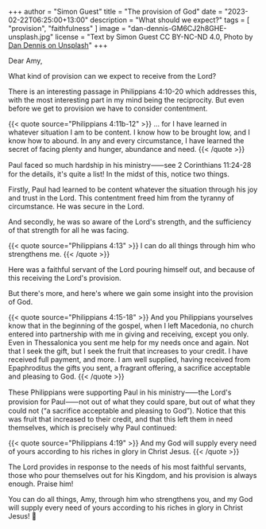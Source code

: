 +++
author = "Simon Guest"
title = "The provision of God"
date = "2023-02-22T06:25:00+13:00"
description = "What should we expect?"
tags = [ "provision", "faithfulness" ]
image = "dan-dennis-GM6CJ2h8GHE-unsplash.jpg"
license = "Text by Simon Guest CC BY-NC-ND 4.0, Photo by [Dan Dennis on Unsplash](https://unsplash.com/photos/GM6CJ2h8GHE)"
+++

Dear Amy,

What kind of provision can we expect to receive from the Lord?

There is an interesting passage in Philippians 4:10-20 which addresses this, with the most interesting part in my mind being the reciprocity. But even before we get to provision we have to consider contentment.

{{< quote source="Philippians 4:11b-12" >}}
... for I have learned in whatever situation I am to be content. I know how to be brought low, and I know how to abound. In any and every circumstance, I have learned the secret of facing plenty and hunger, abundance and need.
{{< /quote >}}

Paul faced so much hardship in his ministry⸺see 2 Corinthians 11:24-28 for the details, it's quite a list! In the midst of this, notice two things.

Firstly, Paul had learned to be content whatever the situation through his joy and trust in the Lord. This contentment freed him from the tyranny of circumstance. He was secure in the Lord.

And secondly, he was so aware of the Lord's strength, and the sufficiency of that strength for all he was facing.

{{< quote source="Philippians 4:13" >}}
I can do all things through him who strengthens me.
{{< /quote >}}

Here was a faithful servant of the Lord pouring himself out, and because of this receiving the Lord's provision.

But there's more, and here's where we gain some insight into the provision of God.

{{< quote source="Philippians 4:15-18" >}}
And you Philippians yourselves know that in the beginning of the gospel, when I left Macedonia, no church entered into partnership with me in giving and receiving, except you only. Even in Thessalonica you sent me help for my needs once and again. Not that I seek the gift, but I seek the fruit that increases to your credit. I have received full payment, and more. I am well supplied, having received from Epaphroditus the gifts you sent, a fragrant offering, a sacrifice acceptable and pleasing to God.
{{< /quote >}}

These Philippians were supporting Paul in his ministry⸺the Lord's provision for Paul⸺not out of what they could spare, but out of what they could not (“a sacrifice acceptable and pleasing to God”). Notice that this was fruit that increased to their credit, and that this left them in need themselves, which is precisely why Paul continued:

{{< quote source="Philippians 4:19" >}}
And my God will supply every need of yours according to his riches in glory in Christ Jesus.
{{< /quote >}}

The Lord provides in response to the needs of his most faithful servants, those who pour themselves out for his Kingdom, and his provision is always enough. Praise him!

You can do all things, Amy, through him who strengthens you, and my God will supply every need of yours according to his riches in glory in Christ Jesus! 🙏
